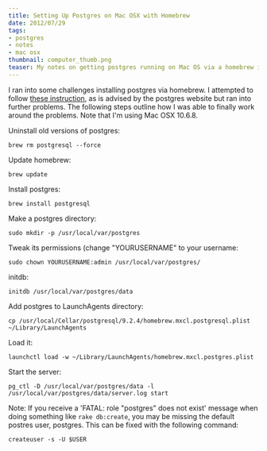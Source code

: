```yaml
---
title: Setting Up Postgres on Mac OSX with Homebrew
date: 2012/07/29
tags:
- postgres
- notes
- mac osx
thumbnail: computer_thumb.png
teaser: My notes on getting postgres running on Mac OS via a homebrew installation.
---
```


I ran into some challenges installing postgres via homebrew. I attempted to follow <a href="">these instruction</a>, as is advised by the postgres website but ran into further problems. The following steps outline how I was able to finally work around the problems. Note that I'm using Mac OSX 10.6.8.


Uninstall old versions of postgres:

```
brew rm postgresql --force
```

Update homebrew:

```
brew update
```

Install postgres:

```
brew install postgresql
```

Make a postgres directory:

```
sudo mkdir -p /usr/local/var/postgres
```

Tweak its permissions (change "YOURUSERNAME" to your username:

```
sudo chown YOURUSERNAME:admin /usr/local/var/postgres/
```

initdb:

```
initdb /usr/local/var/postgres/data
```

Add postgres to LaunchAgents directory:

```
cp /usr/local/Cellar/postgresql/9.2.4/homebrew.mxcl.postgresql.plist ~/Library/LaunchAgents
```

Load it:

```
launchctl load -w ~/Library/LaunchAgents/homebrew.mxcl.postgres.plist
```

Start the server:

```
pg_ctl -D /usr/local/var/postgres/data -l /usr/local/var/postgres/data/server.log start
```

Note: If you receive a 'FATAL:  role "postgres" does not exist' message when doing something like <code>rake db:create</code>, you may be missing the default postres user, postgres. This can be fixed with the following command:

```
createuser -s -U $USER
```
